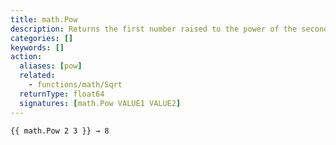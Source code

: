 ```yaml
---
title: math.Pow
description: Returns the first number raised to the power of the second number.
categories: []
keywords: []
action:
  aliases: [pow]
  related:
    - functions/math/Sqrt
  returnType: float64
  signatures: [math.Pow VALUE1 VALUE2]
---
```


```go-html-template
{{ math.Pow 2 3 }} → 8
```
